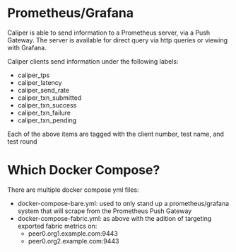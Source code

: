 # Prometheus/Grafana

Caliper is able to send information to a Prometheus server, via a Push Gateway. The server is available for direct query via http queries or viewing with Grafana.

Caliper clients send information under the following labels:
 - caliper_tps
 - caliper_latency
 - caliper_send_rate
 - caliper_txn_submitted
 - caliper_txn_success
 - caliper_txn_failure
 - caliper_txn_pending

Each of the above items are tagged with the client number, test name, and test round

# Which Docker Compose?

There are multiple docker compose yml files:
 - docker-compose-bare.yml: used to only stand up a prometheus/grafana system that will scrape from the Prometheus Push Gateway
 - docker-compose-fabric.yml: as above with the adition of targeting exported fabric metrics on:
   - peer0.org1.example.com:9443
   - peer0.org2.example.com:9443

